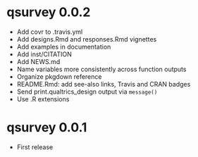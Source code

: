 # qsurvey 0.0.2

- Add covr to .travis.yml
- Add designs.Rmd and responses.Rmd vignettes
- Add examples in documentation
- Add inst/CITATION
- Add NEWS.md
- Name variables more consistently across function outputs
- Organize pkgdown reference
- README.Rmd: add see-also links, Travis and CRAN badges
- Send print.qualtrics_design output via `message()`
- Use .R extensions


# qsurvey 0.0.1

- First release


